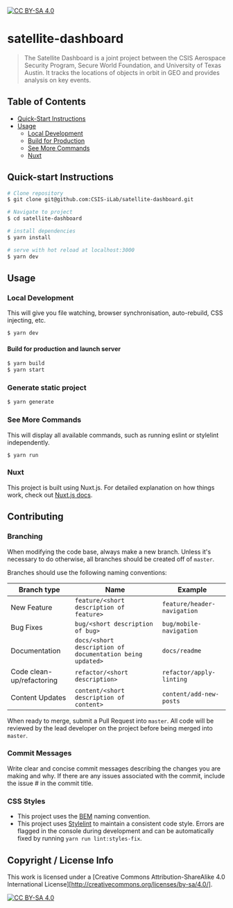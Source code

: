 [![CC BY-SA 4.0](https://img.shields.io/badge/license-cc%20by--sa%204.0-lightgrey.svg)](http://creativecommons.org/licenses/by-sa/4.0/)


# satellite-dashboard

> The Satellite Dashboard is a joint project between the CSIS Aerospace Security Program, Secure World Foundation, and University of Texas Austin. It tracks the locations of objects in orbit in GEO and provides analysis on key events.

## Table of Contents

- [Quick-Start Instructions](#quick-start-instructions)
- [Usage](#usage)
  - [Local Development](#local-development)
  - [Build for Production](#build-for-production)
  - [See More Commands](#see-more-commands)
  - [Nuxt](#nuxt)

## Quick-start Instructions

```bash
# Clone repository
$ git clone git@github.com:CSIS-iLab/satellite-dashboard.git

# Navigate to project
$ cd satellite-dashboard

# install dependencies
$ yarn install

# serve with hot reload at localhost:3000
$ yarn dev
```

## Usage

### Local Development

This will give you file watching, browser synchronisation, auto-rebuild, CSS injecting, etc.

```bash
$ yarn dev
```

#### Build for production and launch server

```bash
$ yarn build
$ yarn start
```

### Generate static project

```bash
$ yarn generate
```

### See More Commands

This will display all available commands, such as running eslint or stylelint independently.

```shell
$ yarn run
```

### Nuxt

This project is built using Nuxt.js. For detailed explanation on how things work, check out [Nuxt.js docs](https://nuxtjs.org).

## Contributing

### Branching

When modifying the code base, always make a new branch. Unless it's necessary to do otherwise, all branches should be created off of `master`.

Branches should use the following naming conventions:

| Branch type               | Name                                                      | Example                     |
| ------------------------- | --------------------------------------------------------- | --------------------------- |
| New Feature               | `feature/<short description of feature>`                  | `feature/header-navigation` |
| Bug Fixes                 | `bug/<short description of bug>`                          | `bug/mobile-navigation`     |
| Documentation             | `docs/<short description of documentation being updated>` | `docs/readme`               |
| Code clean-up/refactoring | `refactor/<short description>`                            | `refactor/apply-linting`    |
| Content Updates           | `content/<short description of content>`                  | `content/add-new-posts`     |

When ready to merge, submit a Pull Request into `master`. All code will be reviewed by the lead developer on the project before being merged into `master`.

### Commit Messages

Write clear and concise commit messages describing the changes you are making and why. If there are any issues associated with the commit, include the issue # in the commit title.

### CSS Styles

- This project uses the [BEM](http://getbem.com/introduction/) naming convention.
- This project uses [Stylelint](https://stylelint.io) to maintain a consistent code style. Errors are flagged in the console during development and can be automatically fixed by running `yarn run lint:styles-fix`.

## Copyright / License Info

This work is licensed under a [Creative Commons Attribution-ShareAlike 4.0
International License][http://creativecommons.org/licenses/by-sa/4.0/].

[![CC BY-SA 4.0](https://licensebuttons.net/l/by-sa/4.0/88x31.png)](http://creativecommons.org/licenses/by-sa/4.0/)
